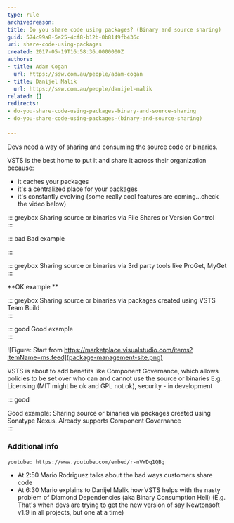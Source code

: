 ```yaml
---
type: rule
archivedreason: 
title: Do you share code using packages? (Binary and source sharing)
guid: 574c99a8-5a25-4cf8-b12b-0b8149fb436c
uri: share-code-using-packages
created: 2017-05-19T16:58:36.0000000Z
authors:
- title: Adam Cogan
  url: https://ssw.com.au/people/adam-cogan
- title: Danijel Malik
  url: https://ssw.com.au/people/danijel-malik
related: []
redirects:
- do-you-share-code-using-packages-binary-and-source-sharing
- do-you-share-code-using-packages-(binary-and-source-sharing)

---
```


Devs need a way of sharing and consuming the source code or binaries.

VSTS is the best home to put it and share it across their organization because:

<!--endintro-->



* it caches your packages
* it's a centralized place for your packages
* it's constantly evolving (some really cool features are coming...check the video below)



::: greybox
Sharing source or binaries via File Shares or Version Control  
:::


::: bad
Bad example

:::


::: greybox
Sharing source or binaries via 3rd party tools like ProGet, MyGet  
:::

**OK example
** 

::: greybox
Sharing source or binaries via packages created using VSTS Team Build  
:::


::: good
Good example  
:::

![Figure: Start from        https://marketplace.visualstudio.com/items?itemName=ms.feed](package-management-site.png)  

VSTS is about to add benefits like Component Governance, which allows policies to be set over who can and cannot use the source or binaries E.g. Licensing (MIT might be ok and GPL not ok), security - in development



::: good

Good example: Sharing source or binaries via packages created using Sonatype Nexus.
Already supports Component Governance  
:::

### Additional info 
      



`youtube: https://www.youtube.com/embed/r-nVWDq1QBg`
 

* At 2:50 Mario Rodriguez talks about the bad ways customers share code
* At 6:30 Mario explains to Danijel Malik how VSTS helps with the nasty problem of Diamond Dependencies (aka Binary Consumption Hell)   (E.g. That's when devs are trying to get the new version of say Newtonsoft v1.9 in all projects, but one at a time)
